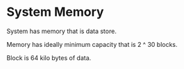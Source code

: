 # System Memory

System has memory that is data store.

Memory has ideally minimum capacity that is 
2 ^ 30 blocks.

Block is 64 kilo bytes of data.